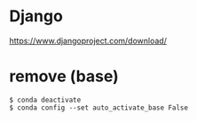 # Django
https://www.djangoproject.com/download/


# remove (base)
```
$ conda deactivate
$ conda config --set auto_activate_base False
```